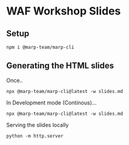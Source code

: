 # WAF Workshop Slides

## Setup

```
npm i @marp-team/marp-cli
```

## Generating the HTML slides

Once..
```
npx @marp-team/marp-cli@latest -w slides.md
```

In Development mode (Continous)...
```
npx @marp-team/marp-cli@latest -w slides.md
```

Serving the slides locally
```
python -m http.server
```